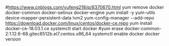 #https://www.cnblogs.com/yufeng218/p/8370670.html
yum remove docker  docker-common docker-selinux docker-engine
yum install -y yum-utils device-mapper-persistent-data lvm2
 yum-config-manager --add-repo https://download.docker.com/linux/centos/docker-ce.repo
 yum install docker-ce-18.03.1.ce
systemctl start docker
 #yum erase docker-common-2:1.12.6-68.gitec8512b.el7.centos.x86_64
 systemctl enable docker
  docker version